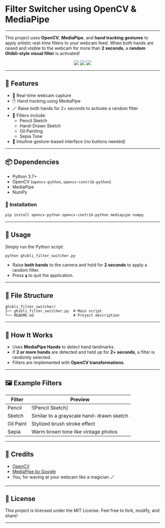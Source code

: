 # Filter Switcher using OpenCV & MediaPipe
---

This project uses **OpenCV**, **MediaPipe**, and **hand tracking gestures** to apply artistic real-time filters to your webcam feed. When both hands are raised and visible to the webcam for more than **2 seconds**, a **random Ghibli-style visual filter** is activated!

<p align="center">
  <img src="https://img.shields.io/badge/OpenCV-%230074C1.svg?&style=flat&logo=opencv&logoColor=white"/>
  <img src="https://img.shields.io/badge/MediaPipe-F9A825?logo=mediapipe&logoColor=white"/>
  <img src="https://img.shields.io/badge/Python-3.x-blue?logo=python&logoColor=white"/>
</p>

---

## 🎨 Features

- 🎥 Real-time webcam capture
- ✋ Hand tracking using MediaPipe
- 🪄 Raise both hands for 2+ seconds to activate a random filter
- 🔄 Filters include:
  - Pencil Sketch
  - Hand-Drawn Sketch
  - Oil Painting
  - Sepia Tone
- 👋 Intuitive gesture-based interface (no buttons needed)

---

## 📦 Dependencies

- Python 3.7+
- OpenCV (`opencv-python`, `opencv-contrib-python`)
- MediaPipe
- NumPy

### 🔧 Installation

```bash
pip install opencv-python opencv-contrib-python mediapipe numpy
```

---

## 🚀 Usage

Simply run the Python script:

```bash
python ghibli_filter_switcher.py
```

- Raise **both hands** to the camera and hold for **2 seconds** to apply a random filter.
- Press **`q`** to quit the application.

---

## 📁 File Structure

```
ghibli_filter_switcher/
├── ghibli_filter_switcher.py  # Main script
└── README.md                  # Project description
```

---

## 🧠 How It Works

- Uses **MediaPipe Hands** to detect hand landmarks.
- If **2 or more hands** are detected and held up for **2+ seconds**, a filter is randomly selected.
- Filters are implemented with **OpenCV transformations**.

---

## 🖼 Example Filters

| Filter | Preview |
|--------|---------|
| Pencil | ![Pencil Sketch]|
| Sketch | Similar to a grayscale hand-drawn sketch |
| Oil Paint | Stylized brush stroke effect |
| Sepia | Warm brown tone like vintage photos |

---

## 🙌 Credits

- [OpenCV](https://opencv.org/)
- [MediaPipe by Google](https://mediapipe.dev/)
- You, for waving at your webcam like a magician 🪄

---

## 📜 License

This project is licensed under the MIT License. Feel free to fork, modify, and share!

---

